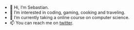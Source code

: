 - 👋 Hi, I’m Sebastian.
- 👀 I’m interested in coding, gaming, cooking and traveling.
- 🌱 I’m currently taking a online course on computer science.
- 📫 You can reach me on [twitter](https://twitter.com/sebakalten).

<!---
sebakalten/sebakalten is a ✨ special ✨ repository because its `README.md` (this file) appears on your GitHub profile.
You can click the Preview link to take a look at your changes.
--->

